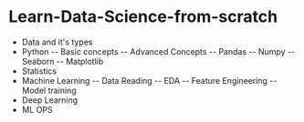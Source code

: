 # Learn-Data-Science-from-scratch

* Data and it's types
* Python 
   -- Basic concepts
   -- Advanced Concepts
   -- Pandas
   -- Numpy
   -- Seaborn
   -- Matplotlib
* Statistics
* Machine Learning
  -- Data Reading 
  -- EDA 
  -- Feature Engineering
  -- Model training
* Deep Learning
* ML OPS
